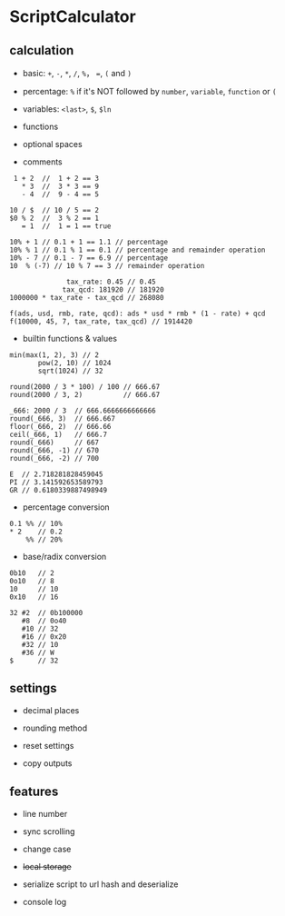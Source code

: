 ScriptCalculator
================

## calculation

- basic: `+`, `-`, `*`, `/`, `%`， `=`, `(` and `)`

- percentage: `%` if it's NOT followed by `number`, `variable`, `function` or `(`

- variables: `<last>`, `$`, `$ln`

- functions

- optional spaces

- comments

```
 1 + 2  //  1 + 2 == 3
   * 3  //  3 * 3 == 9
   - 4  //  9 - 4 == 5

10 / $  // 10 / 5 == 2
$0 % 2  //  3 % 2 == 1
   = 1  //  1 = 1 == true

10% + 1 // 0.1 + 1 == 1.1 // percentage
10% % 1 // 0.1 % 1 == 0.1 // percentage and remainder operation
10% - 7 // 0.1 - 7 == 6.9 // percentage
10  % (-7) // 10 % 7 == 3 // remainder operation
```

```
              tax_rate: 0.45 // 0.45
             tax_qcd: 181920 // 181920
1000000 * tax_rate - tax_qcd // 268080

f(ads, usd, rmb, rate, qcd): ads * usd * rmb * (1 - rate) + qcd
f(10000, 45, 7, tax_rate, tax_qcd) // 1914420
```

- builtin functions & values

```
min(max(1, 2), 3) // 2
       pow(2, 10) // 1024
       sqrt(1024) // 32
```

```
round(2000 / 3 * 100) / 100 // 666.67
round(2000 / 3, 2)          // 666.67

_666: 2000 / 3  // 666.6666666666666
round(_666, 3)  // 666.667
floor(_666, 2)  // 666.66
ceil(_666, 1)   // 666.7
round(_666)     // 667
round(_666, -1) // 670
round(_666, -2) // 700
```

```
E  // 2.718281828459045
PI // 3.141592653589793
GR // 0.6180339887498949
```

- percentage conversion

```
0.1 %% // 10%
* 2    // 0.2
    %% // 20%
```

- base/radix conversion

```
0b10   // 2
0o10   // 8
10     // 10
0x10   // 16

32 #2  // 0b100000
   #8  // 0o40
   #10 // 32
   #16 // 0x20
   #32 // 10
   #36 // W
$      // 32
```

## settings

- decimal places

- rounding method

- reset settings

- copy outputs

## features

- line number

- sync scrolling

- change case

- <del>local storage</del>

- serialize script to url hash and deserialize

- console log

